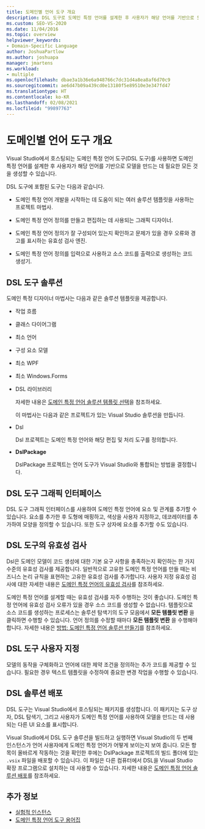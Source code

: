 ```yaml
---
title: 도메인별 언어 도구 개요
description: DSL 도구로 도메인 특정 언어를 설계한 후 사용자가 해당 언어를 기반으로 모델을 만드는 데 필요로 하는 모든 것을 생성하는 방법을 알아봅니다.
ms.custom: SEO-VS-2020
ms.date: 11/04/2016
ms.topic: overview
helpviewer_keywords:
- Domain-Specific Language
author: JoshuaPartlow
ms.author: joshuapa
manager: jmartens
ms.workload:
- multiple
ms.openlocfilehash: dbae3a1b36e6a948766c7dc31d4a8ea8af6d70c9
ms.sourcegitcommit: ae6d47b09a439cd0e13180f5e89510e3e347fd47
ms.translationtype: HT
ms.contentlocale: ko-KR
ms.lasthandoff: 02/08/2021
ms.locfileid: "99897763"
---
```

# <a name="overview-of-domain-specific-language-tools"></a>도메인별 언어 도구 개요
Visual Studio에서 호스팅되는 도메인 특정 언어 도구(DSL 도구)를 사용하면 도메인 특정 언어를 설계한 후 사용자가 해당 언어를 기반으로 모델을 만드는 데 필요한 모든 것을 생성할 수 있습니다.

 DSL 도구에 포함된 도구는 다음과 같습니다.

- 도메인 특정 언어 개발을 시작하는 데 도움이 되는 여러 솔루션 템플릿을 사용하는 프로젝트 마법사.

- 도메인 특정 언어 정의를 만들고 편집하는 데 사용되는 그래픽 디자이너.

- 도메인 특정 언어 정의가 잘 구성되어 있는지 확인하고 문제가 있을 경우 오류와 경고를 표시하는 유효성 검사 엔진.

- 도메인 특정 언어 정의를 입력으로 사용하고 소스 코드를 출력으로 생성하는 코드 생성기.

## <a name="the-dsl-tools-solution"></a>DSL 도구 솔루션
 도메인 특정 디자이너 마법사는 다음과 같은 솔루션 템플릿을 제공합니다.

- 작업 흐름

- 클래스 다이어그램

- 최소 언어

- 구성 요소 모델

- 최소 WPF

- 최소 Windows.Forms

- DSL 라이브러리

  자세한 내용은 [도메인 특정 언어 솔루션 템플릿 선택](../modeling/choosing-a-domain-specific-language-solution-template.md)을 참조하세요.

  이 마법사는 다음과 같은 프로젝트가 있는 Visual Studio 솔루션을 만듭니다.

- Dsl

   Dsl 프로젝트는 도메인 특정 언어와 해당 편집 및 처리 도구를 정의합니다.

- **DslPackage**

   DslPackage 프로젝트는 언어 도구가 Visual Studio와 통합되는 방법을 결정합니다.

## <a name="the-dsl-tools-graphical-interface"></a>DSL 도구 그래픽 인터페이스
 DSL 도구 그래픽 인터페이스를 사용하여 도메인 특정 언어에 요소 및 관계를 추가할 수 있습니다. 요소를 추가한 후 도형에 매핑하고, 색상을 사용자 지정하고, 데코레이터를 추가하여 모양을 정의할 수 있습니다. 또한 도구 상자에 요소를 추가할 수도 있습니다.

## <a name="validation-in-dsl-tools"></a>DSL 도구의 유효성 검사
 Dsl은 도메인 모델이 코드 생성에 대한 기본 요구 사항을 충족하는지 확인하는 한 가지 수준의 유효성 검사를 제공합니다. 일반적으로 고유한 도메인 특정 언어를 만들 때는 비즈니스 논리 규칙을 표현하는 고유한 유효성 검사를 추가합니다. 사용자 지정 유효성 검사에 대한 자세한 내용은 [도메인 특정 언어의 유효성 검사](../modeling/validation-in-a-domain-specific-language.md)를 참조하세요.

 도메인 특정 언어를 설계할 때는 유효성 검사를 자주 수행하는 것이 좋습니다. 도메인 특정 언어에 유효성 검사 오류가 있을 경우 소스 코드를 생성할 수 없습니다. 템플릿으로 소스 코드를 생성하는 프로세스는 솔루션 탐색기의 도구 모음에서 **모든 템플릿 변환** 을 클릭하면 수행할 수 있습니다. 언어 정의를 수정할 때마다 **모든 템플릿 변환** 을 수행해야 합니다. 자세한 내용은 [방법: 도메인 특정 언어 솔루션 만들기](../modeling/how-to-create-a-domain-specific-language-solution.md)를 참조하세요.

## <a name="customization-of-dsl-tools"></a>DSL 도구 사용자 지정
 모델의 동작을 구체화하고 언어에 대한 제약 조건을 정의하는 추가 코드를 제공할 수 있습니다. 필요한 경우 텍스트 템플릿을 수정하여 중요한 변경 작업을 수행할 수 있습니다.

## <a name="distributing-your-dsl-solution"></a>DSL 솔루션 배포
 DSL 도구는 Visual Studio에서 호스팅되는 패키지를 생성합니다. 이 패키지는 도구 상자, DSL 탐색기, 그리고 사용자가 도메인 특정 언어를 사용하여 모델을 만드는 데 사용되는 다른 UI 요소를 표시합니다.

 Visual Studio에서 DSL 도구 솔루션을 빌드하고 실행하면 Visual Studio의 두 번째 인스턴스가 언어 사용자에게 도메인 특정 언어가 어떻게 보이는지 보여 줍니다. 모든 항목이 올바르게 작동하는 것을 확인한 후에는 DslPackage 프로젝트의 빌드 폴더에 있는 `.vsix` 파일을 배포할 수 있습니다. 이 파일은 다른 컴퓨터에서 DSL을 Visual Studio 확장 프로그램으로 설치하는 데 사용할 수 있습니다.  자세한 내용은 [도메인 특정 언어 솔루션 배포](msi-and-vsix-deployment-of-a-dsl.md)를 참조하세요.

## <a name="see-also"></a>추가 정보

- [실험적 인스턴스](../extensibility/the-experimental-instance.md)
- [도메인 특정 언어 도구 용어집](/previous-versions/bb126564(v=vs.100))